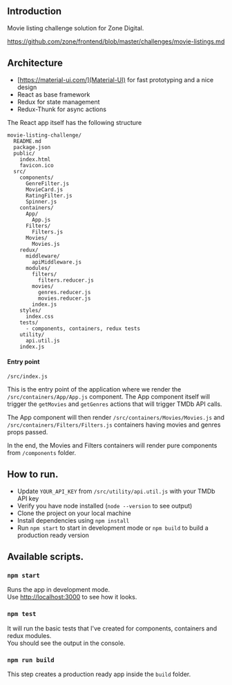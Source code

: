 ## Introduction

Movie listing challenge solution for Zone Digital.

https://github.com/zone/frontend/blob/master/challenges/movie-listings.md

## Architecture

* [https://material-ui.com/](Material-UI) for fast prototyping and a nice design
* React as base framework
* Redux for state management
* Redux-Thunk for async actions

The React app itself has the following structure

```
movie-listing-challenge/
  README.md
  package.json
  public/
    index.html
    favicon.ico
  src/
    components/
      GenreFilter.js
      MovieCard.js
      RatingFilter.js
      Spinner.js
    containers/
      App/
        App.js
      Filters/
        Filters.js
      Movies/
        Movies.js
    redux/
      middleware/
        apiMiddleware.js
      modules/
        filters/
          filters.reducer.js
        movies/
          genres.reducer.js
          movies.reducer.js
        index.js
    styles/
      index.css
    tests/
      - components, containers, redux tests
    utility/
      api.util.js
    index.js
```

#### Entry point
```
/src/index.js
```

This is the entry point of the application where we render the `/src/containers/App/App.js` component. The App component itself will trigger the `getMovies` and `getGenres` actions that will trigger TMDb API calls. <br />

The App component will then render `/src/containers/Movies/Movies.js` and `/src/containers/Filters/Filters.js` containers having movies and genres props passed. <br />

In the end, the Movies and Filters containers will render pure components from `/components` folder.

## How to run.

* Update `YOUR_API_KEY` from `/src/utility/api.util.js` with your TMDb API key
* Verify you have node installed (`node --version` to see output)
* Clone the project on your local machine
* Install dependencies using `npm install`
* Run `npm start` to start in development mode or `npm build` to build a production ready version


## Available scripts.


### `npm start`

Runs the app in development mode. <br />
Use [http://localhost:3000](http://localhost:3000) to see how it looks.


### `npm test`

It will run the basic tests that I've created for components, containers and redux modules. <br />
You should see the output in the console.

### `npm run build`

This step creates a production ready app inside the `build` folder.